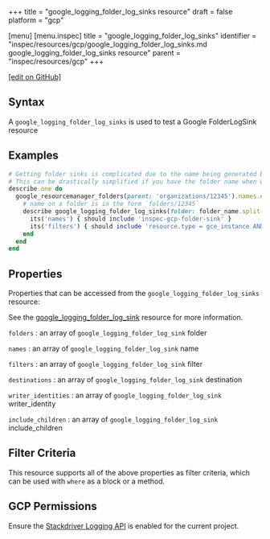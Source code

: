 +++
title = "google_logging_folder_log_sinks resource"
draft = false
platform = "gcp"

[menu]
  [menu.inspec]
    title = "google_logging_folder_log_sinks"
    identifier = "inspec/resources/gcp/google_logging_folder_log_sinks.md google_logging_folder_log_sinks resource"
    parent = "inspec/resources/gcp"
+++

[\[edit on GitHub\]](https://github.com/inspec/inspec-gcp/blob/master/docs/resources/google_logging_folder_log_sinks.md)

## Syntax

A `google_logging_folder_log_sinks` is used to test a Google FolderLogSink resource

## Examples

```ruby
# Getting folder sinks is complicated due to the name being generated by the server.
# This can be drastically simplified if you have the folder name when writing the test
describe.one do
  google_resourcemanager_folders(parent: 'organizations/12345').names.each do |folder_name|
    # name on a folder is in the form `folders/12345`
    describe google_logging_folder_log_sinks(folder: folder_name.split('/')[1]) do
      its('names') { should include 'inspec-gcp-folder-sink' }
      its('filters') { should include 'resource.type = gce_instance AND severity >= ERROR' }
    end
  end
end
```

## Properties

Properties that can be accessed from the `google_logging_folder_log_sinks` resource:

See the [google_logging_folder_log_sink](/inspec/resources/google_logging_folder_log_sink/#properties) resource for more information.

`folders`
: an array of `google_logging_folder_log_sink` folder

`names`
: an array of `google_logging_folder_log_sink` name

`filters`
: an array of `google_logging_folder_log_sink` filter

`destinations`
: an array of `google_logging_folder_log_sink` destination

`writer_identities`
: an array of `google_logging_folder_log_sink` writer_identity

`include_children`
: an array of `google_logging_folder_log_sink` include_children

## Filter Criteria

This resource supports all of the above properties as filter criteria, which can be used
with `where` as a block or a method.

## GCP Permissions

Ensure the [Stackdriver Logging API](https://console.cloud.google.com/apis/library/logging.googleapis.com/) is enabled for the current project.
